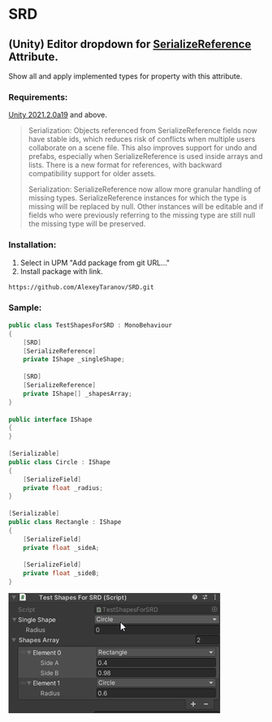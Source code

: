 

# SRD
## (Unity) Editor dropdown for [SerializeReference](https://docs.unity3d.com/ScriptReference/SerializeReference.html "SerializeReference") Attribute. 

Show all and apply implemented types for property with this attribute. 

 ### Requirements:

  [Unity 2021.2.0a19](https://unity3d.com/ru/unity/alpha/2021.2.0a19) and above.


>  Serialization: Objects referenced from SerializeReference fields
> now have stable ids, which reduces risk of conflicts when multiple
> users collaborate on a scene file. This also improves support for undo
> and prefabs, especially when SerializeReference is used inside arrays
> and lists. There is a new format for references, with backward
> compatibility support for older assets.
> 
> Serialization: SerializeReference now allow more granular handling of
> missing types. SerializeReference instances for which the type is
> missing will be replaced by null. Other instances will be editable and
> if fields who were previously referring to the missing type are still
> null the missing type will be preserved. 

### Installation:
1. Select in UPM "Add package from git URL..."
2. Install package with link.
```
https://github.com/AlexeyTaranov/SRD.git
```

### Sample:
```csharp
public class TestShapesForSRD : MonoBehaviour
{
    [SRD]
    [SerializeReference]
    private IShape _singleShape;
    
    [SRD]
    [SerializeReference]
    private IShape[] _shapesArray;
}

public interface IShape
{
}

[Serializable]
public class Circle : IShape
{
    [SerializeField]
    private float _radius;
}

[Serializable]
public class Rectangle : IShape
{
    [SerializeField]
    private float _sideA;
        
    [SerializeField]
    private float _sideB;
}
```
[![](https://github.com/AlexeyTaranov/SRD/blob/master/Documentation~/SRD_Sample.gif "Sample gif")](https://github.com/AlexeyTaranov/SRD/blob/master/Documentation~/SRD_Sample.gif "Sample gif")
